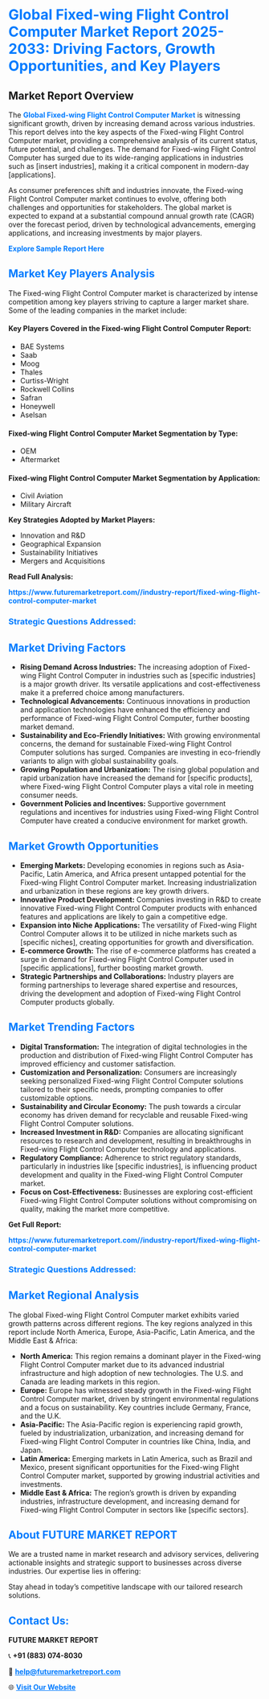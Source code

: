 <h1 style="color: #007BFF;">Global Fixed-wing Flight Control Computer Market Report 2025-2033: Driving Factors, Growth Opportunities, and Key Players</h1>

<section id="overview">
<h2>Market Report Overview</h2>
<p>The <a href="https://www.futuremarketreport.com//industry-report/fixed-wing-flight-control-computer-market" style="color: #007BFF; text-decoration: none;"><strong>Global Fixed-wing Flight Control Computer Market</strong></a> is witnessing significant growth, driven by increasing demand across various industries. This report delves into the key aspects of the Fixed-wing Flight Control Computer market, providing a comprehensive analysis of its current status, future potential, and challenges. The demand for Fixed-wing Flight Control Computer has surged due to its wide-ranging applications in industries such as [insert industries], making it a critical component in modern-day [applications].</p>
<p>As consumer preferences shift and industries innovate, the Fixed-wing Flight Control Computer market continues to evolve, offering both challenges and opportunities for stakeholders. The global market is expected to expand at a substantial compound annual growth rate (CAGR) over the forecast period, driven by technological advancements, emerging applications, and increasing investments by major players.</p>
</section>

<section id="overview">
<p><a href="https://www.futuremarketreport.com//request-sample/reportId=75507" style="color: #007BFF; text-decoration: none;"><strong>Explore Sample Report Here</strong></a></p>
</section>

<section id="key-players">
<h2 style="color: #007BFF;">Market Key Players Analysis</h2>
<p>The Fixed-wing Flight Control Computer market is characterized by intense competition among key players striving to capture a larger market share. Some of the leading companies in the market include:</p>
<h4>Key Players Covered in the Fixed-wing Flight Control Computer Report:</h4>
<ul><li>BAE Systems</li><li>Saab</li><li>Moog</li><li>Thales</li><li>Curtiss-Wright</li><li>Rockwell Collins</li><li>Safran</li><li>Honeywell</li><li>Aselsan</li></ul>
<h4>Fixed-wing Flight Control Computer Market Segmentation by Type:</h4>
<ul><li>OEM</li><li>Aftermarket</li></ul>

<h4>Fixed-wing Flight Control Computer Market Segmentation by Application:</h4>
<ul><li>Civil Aviation</li><li>Military Aircraft</li></ul>
<p><strong>Key Strategies Adopted by Market Players:</strong></p>
<ul>
<li>Innovation and R&D</li>
<li>Geographical Expansion</li>
<li>Sustainability Initiatives</li>
<li>Mergers and Acquisitions</li>
</ul>
</section>

<section>
<p><strong>Read Full Analysis: </strong></p><a href="https://www.futuremarketreport.com//industry-report/fixed-wing-flight-control-computer-market" style="color: #007BFF; text-decoration: none;"><strong>https://www.futuremarketreport.com//industry-report/fixed-wing-flight-control-computer-market</strong></a>
<h3 style="color: #007BFF;">Strategic Questions Addressed:</h3>
</section>

<section id="driving-factors">
<h2 style="color: #007BFF;">Market Driving Factors</h2>
<ul>
<li><strong>Rising Demand Across Industries:</strong> The increasing adoption of Fixed-wing Flight Control Computer in industries such as [specific industries] is a major growth driver. Its versatile applications and cost-effectiveness make it a preferred choice among manufacturers.</li>
<li><strong>Technological Advancements:</strong> Continuous innovations in production and application technologies have enhanced the efficiency and performance of Fixed-wing Flight Control Computer, further boosting market demand.</li>
<li><strong>Sustainability and Eco-Friendly Initiatives:</strong> With growing environmental concerns, the demand for sustainable Fixed-wing Flight Control Computer solutions has surged. Companies are investing in eco-friendly variants to align with global sustainability goals.</li>
<li><strong>Growing Population and Urbanization:</strong> The rising global population and rapid urbanization have increased the demand for [specific products], where Fixed-wing Flight Control Computer plays a vital role in meeting consumer needs.</li>
<li><strong>Government Policies and Incentives:</strong> Supportive government regulations and incentives for industries using Fixed-wing Flight Control Computer have created a conducive environment for market growth.</li>
</ul>
</section>

<section id="growth-opportunities">
<h2 style="color: #007BFF;">Market Growth Opportunities</h2>
<ul>
<li><strong>Emerging Markets:</strong> Developing economies in regions such as Asia-Pacific, Latin America, and Africa present untapped potential for the Fixed-wing Flight Control Computer market. Increasing industrialization and urbanization in these regions are key growth drivers.</li>
<li><strong>Innovative Product Development:</strong> Companies investing in R&D to create innovative Fixed-wing Flight Control Computer products with enhanced features and applications are likely to gain a competitive edge.</li>
<li><strong>Expansion into Niche Applications:</strong> The versatility of Fixed-wing Flight Control Computer allows it to be utilized in niche markets such as [specific niches], creating opportunities for growth and diversification.</li>
<li><strong>E-commerce Growth:</strong> The rise of e-commerce platforms has created a surge in demand for Fixed-wing Flight Control Computer used in [specific applications], further boosting market growth.</li>
<li><strong>Strategic Partnerships and Collaborations:</strong> Industry players are forming partnerships to leverage shared expertise and resources, driving the development and adoption of Fixed-wing Flight Control Computer products globally.</li>
</ul>
</section>

<section id="trending-factors">
<h2 style="color: #007BFF;">Market Trending Factors</h2>
<ul>
<li><strong>Digital Transformation:</strong> The integration of digital technologies in the production and distribution of Fixed-wing Flight Control Computer has improved efficiency and customer satisfaction.</li>
<li><strong>Customization and Personalization:</strong> Consumers are increasingly seeking personalized Fixed-wing Flight Control Computer solutions tailored to their specific needs, prompting companies to offer customizable options.</li>
<li><strong>Sustainability and Circular Economy:</strong> The push towards a circular economy has driven demand for recyclable and reusable Fixed-wing Flight Control Computer solutions.</li>
<li><strong>Increased Investment in R&D:</strong> Companies are allocating significant resources to research and development, resulting in breakthroughs in Fixed-wing Flight Control Computer technology and applications.</li>
<li><strong>Regulatory Compliance:</strong> Adherence to strict regulatory standards, particularly in industries like [specific industries], is influencing product development and quality in the Fixed-wing Flight Control Computer market.</li>
<li><strong>Focus on Cost-Effectiveness:</strong> Businesses are exploring cost-efficient Fixed-wing Flight Control Computer solutions without compromising on quality, making the market more competitive.</li>
</ul>
</section>

<section>
<p><strong>Get Full Report: </strong></p><a href="https://www.futuremarketreport.com//industry-report/fixed-wing-flight-control-computer-market" style="color: #007BFF; text-decoration: none;"><strong>https://www.futuremarketreport.com//industry-report/fixed-wing-flight-control-computer-market</strong></a>
<h3 style="color: #007BFF;">Strategic Questions Addressed:</h3>
</section>


<section id="regional-analysis">
<h2 style="color: #007BFF;">Market Regional Analysis</h2>
<p>The global Fixed-wing Flight Control Computer market exhibits varied growth patterns across different regions. The key regions analyzed in this report include North America, Europe, Asia-Pacific, Latin America, and the Middle East & Africa:</p>
<ul>
<li><strong>North America:</strong> This region remains a dominant player in the Fixed-wing Flight Control Computer market due to its advanced industrial infrastructure and high adoption of new technologies. The U.S. and Canada are leading markets in this region.</li>
<li><strong>Europe:</strong> Europe has witnessed steady growth in the Fixed-wing Flight Control Computer market, driven by stringent environmental regulations and a focus on sustainability. Key countries include Germany, France, and the U.K.</li>
<li><strong>Asia-Pacific:</strong> The Asia-Pacific region is experiencing rapid growth, fueled by industrialization, urbanization, and increasing demand for Fixed-wing Flight Control Computer in countries like China, India, and Japan.</li>
<li><strong>Latin America:</strong> Emerging markets in Latin America, such as Brazil and Mexico, present significant opportunities for the Fixed-wing Flight Control Computer market, supported by growing industrial activities and investments.</li>
<li><strong>Middle East & Africa:</strong> The region’s growth is driven by expanding industries, infrastructure development, and increasing demand for Fixed-wing Flight Control Computer in sectors like [specific sectors].</li>
</ul>
</section>

<footer>
<h2 style="color: #007BFF;">About FUTURE MARKET REPORT</h2>
<p>We are a trusted name in market research and advisory services, delivering actionable insights and strategic support to businesses across diverse industries. Our expertise lies in offering:</p>

<p>Stay ahead in today’s competitive landscape with our tailored research solutions.</p>

<h2 style="color: #007BFF;">Contact Us:</h2>
<p><strong>FUTURE MARKET REPORT</strong></p>
<p>📞 <strong>+91 (883) 074-8030</strong></p>
<p>📧 <strong><a href="mailto:help@futuremarketreport.com" style="color: #007BFF;">help@futuremarketreport.com</a></strong></p>
<p>🌐 <strong><a href="https://www.futuremarketreport.com/" style="color: #007BFF;">Visit Our Website</a></strong></p>
</footer>